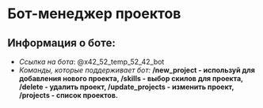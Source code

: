 # Бот-менеджер проектов

## Информация о боте:
- *Ссылка на бота*: @x42_52_temp_52_42_bot
- *Команды, которые поддерживает бот:* **/new_project - используй для добавления нового проекта,
/skills - выбор скилов для проекта,
/delete - удалить проект,
/update_projects - изменить проект,
/projects - список проектов.**
